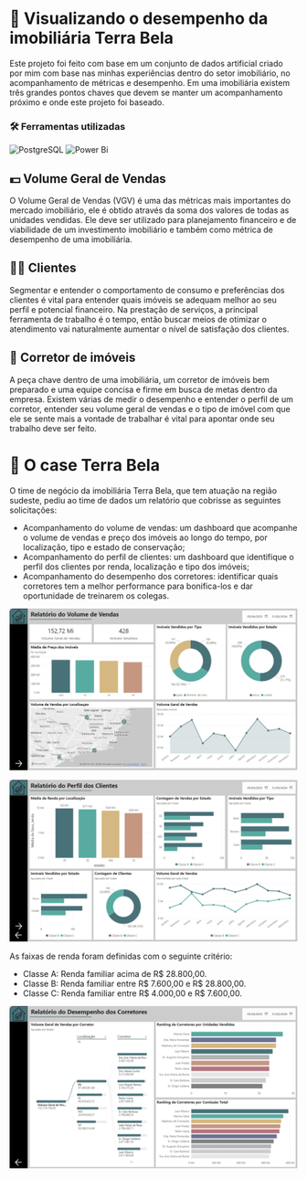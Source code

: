 # 🌱 Visualizando o desempenho da imobiliária Terra Bela
Este projeto foi feito com base em um conjunto de dados artificial criado por mim com base nas minhas experiências dentro do setor imobiliário, no acompanhamento de métricas e desempenho. Em uma imobiliária existem três grandes pontos chaves que devem se manter um acompanhamento próximo e onde este projeto foi baseado. 
### 🛠️ Ferramentas utilizadas
![PostgreSQL](https://img.shields.io/badge/PostgreSQL-000?style=for-the-badge&logo=postgresql) ![Power Bi](https://img.shields.io/badge/power_bi-F2C811?style=for-the-badge&logo=powerbi&logoColor=black)
## 💵 Volume Geral de Vendas
O Volume Geral de Vendas (VGV) é uma das métricas mais importantes do mercado imobiliário, ele é obtido através da soma dos valores de todas as unidades vendidas. Ele deve ser utilizado para planejamento financeiro e de viabilidade de um investimento imobiliário e também como métrica de desempenho de uma imobiliária. 
## 👨‍🦱 Clientes
Segmentar e entender o comportamento de consumo e preferências dos clientes é vital para entender quais imóveis se adequam melhor ao seu perfil e potencial financeiro. Na prestação de serviços, a principal ferramenta de trabalho é o tempo, então buscar meios de otimizar o atendimento vai naturalmente aumentar o nível de satisfação dos clientes.
## 🤵 Corretor de imóveis
A  peça chave dentro de uma imobiliária, um corretor de imóveis bem preparado e uma equipe concisa e firme em busca de metas dentro da empresa. Existem várias de medir o desempenho e entender o perfil de um corretor, entender seu volume geral de vendas e o tipo de imóvel com que ele se sente mais a vontade de trabalhar é vital para apontar onde seu trabalho deve ser feito.
# 🏢 O case Terra Bela
O time de negócio da imobiliária Terra Bela, que tem atuação na região sudeste, pediu ao time de dados um relatório que cobrisse as seguintes solicitações:
- Acompanhamento do volume de vendas: um dashboard que acompanhe o volume de vendas e preço dos imóveis ao longo do tempo, por localização, tipo e estado de conservação;
- Acompanhamento do perfil de clientes: um dashboard que identifique o perfil dos clientes por renda, localização e tipo dos imóveis;
- Acompanhamento do desempenho dos corretores: identificar quais corretores tem a melhor performance para bonifica-los e dar oportunidade de treinarem os colegas.

![vgv](https://github.com/datalopes1/case_terrabela/blob/main/doc/volume_de_vendas.png?raw=true)

![clientes](https://github.com/datalopes1/case_terrabela/blob/main/doc/clientes.png?raw=true)

As faixas de renda foram definidas com o seguinte critério:
- Classe A: Renda familiar acima de R$ 28.800,00.
- Classe B: Renda familiar entre R$ 7.600,00 e R$ 28.800,00.
- Classe C: Renda familiar entre R$ 4.000,00 e R$ 7.600,00.

![corretores](https://github.com/datalopes1/case_terrabela/blob/main/doc/corretores.png?raw=true)
